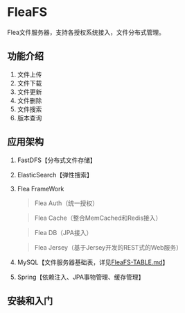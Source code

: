 # FleaFS

Flea文件服务器，支持各授权系统接入，文件分布式管理。

## 功能介绍

1. 文件上传
2. 文件下载
3. 文件更新
4. 文件删除
5. 文件搜索
6. 版本查询

## 应用架构

1. FastDFS【分布式文件存储】
2. ElasticSearch【弹性搜索】
2. Flea FrameWork
   > Flea Auth（统一授权）

   > Flea Cache（整合MemCached和Redis接入）
   
   > Flea DB（JPA接入）
   
   > Flea Jersey（基于Jersey开发的REST式的Web服务）
3. MySQL【文件服务器基础表，详见[FleaFS-TABLE.md](./FleaFS-TABLE.md)】
4. Spring【依赖注入、JPA事物管理、缓存管理】

## 安装和入门


